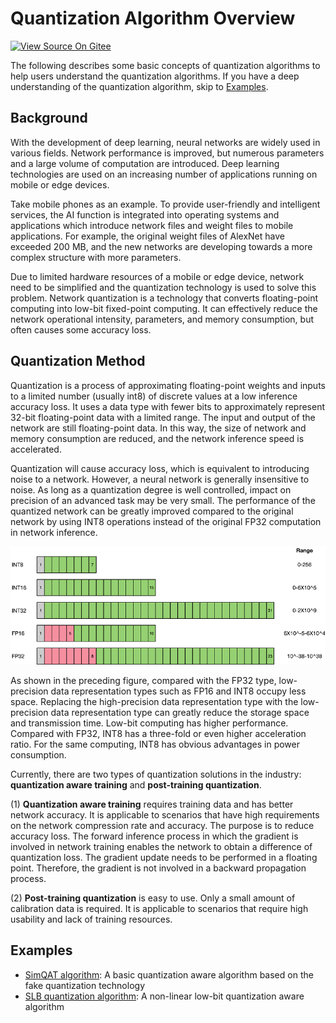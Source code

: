 # Quantization Algorithm Overview

[![View Source On Gitee](https://mindspore-website.obs.cn-north-4.myhuaweicloud.com/website-images/r2.4.0/resource/_static/logo_source_en.svg)](https://gitee.com/mindspore/docs/blob/r2.4.0/docs/golden_stick/docs/source_en/quantization/overview.md)

The following describes some basic concepts of quantization algorithms to help users understand the quantization algorithms. If you have a deep understanding of the quantization algorithm, skip to [Examples](#examples).

## Background

With the development of deep learning, neural networks are widely used in various fields. Network performance is improved, but numerous parameters and a large volume of computation are introduced. Deep learning technologies are used on an increasing number of applications running on mobile or edge devices.

Take mobile phones as an example. To provide user-friendly and intelligent services, the AI function is integrated into operating systems and applications which introduce network files and weight files to mobile applications. For example, the original weight files of AlexNet have exceeded 200 MB, and the new networks are developing towards a more complex structure with more parameters.

Due to limited hardware resources of a mobile or edge device, network need to be simplified and the quantization technology is used to solve this problem. Network quantization is a technology that converts floating-point computing into low-bit fixed-point computing. It can effectively reduce the network operational intensity, parameters, and memory consumption, but often causes some accuracy loss.

## Quantization Method

Quantization is a process of approximating floating-point weights and inputs to a limited number (usually int8) of discrete values at a low inference accuracy loss. It uses a data type with fewer bits to approximately represent 32-bit floating-point data with a limited range. The input and output of the network are still floating-point data. In this way, the size of network and memory consumption are reduced, and the network inference speed is accelerated.

Quantization will cause accuracy loss, which is equivalent to introducing noise to a network. However, a neural network is generally insensitive to noise. As long as a quantization degree is well controlled, impact on precision of an advanced task may be very small. The performance of the quantized network can be greatly improved compared to the original network by using INT8 operations instead of the original FP32 computation in network inference.

![](../images/quantization/bit_define.png)

As shown in the preceding figure, compared with the FP32 type, low-precision data representation types such as FP16 and INT8 occupy less space. Replacing the high-precision data representation type with the low-precision data representation type can greatly reduce the storage space and transmission time. Low-bit computing has higher performance. Compared with FP32, INT8 has a three-fold or even higher acceleration ratio. For the same computing, INT8 has obvious advantages in power consumption.

Currently, there are two types of quantization solutions in the industry: **quantization aware training** and **post-training quantization**.

(1) **Quantization aware training** requires training data and has better network accuracy. It is applicable to scenarios that have high requirements on the network compression rate and accuracy. The purpose is to reduce accuracy loss. The forward inference process in which the gradient is involved in network training enables the network to obtain a difference of quantization loss. The gradient update needs to be performed in a floating point. Therefore, the gradient is not involved in a backward propagation process.

(2) **Post-training quantization** is easy to use. Only a small amount of calibration data is required. It is applicable to scenarios that require high usability and lack of training resources.

## Examples

- [SimQAT algorithm](https://www.mindspore.cn/golden_stick/docs/en/r0.6.0/quantization/simqat.html): A basic quantization aware algorithm based on the fake quantization technology
- [SLB quantization algorithm](https://www.mindspore.cn/golden_stick/docs/en/r0.6.0/quantization/slb.html): A non-linear low-bit quantization aware algorithm
